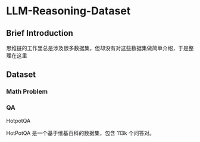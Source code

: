 # LLM-Reasoning-Dataset

## Brief Introduction
思维链的工作里总是涉及很多数据集，但却没有对这些数据集做简单介绍，于是整理在这里

## Dataset

### Math Problem

### QA
HotpotQA

HotPotQA 是一个基于维基百科的数据集，包含 113k 个问答对。
